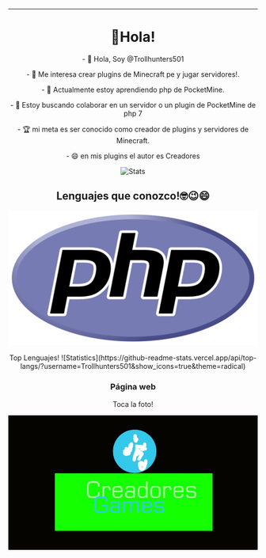 <hr>
<h1 align="center"> 👋Hola!
</h1>
<p align="center"> - 👋 Hola, Soy @Trollhunters501
<p align="center"> - 👀 Me interesa crear plugins de Minecraft pe y jugar servidores!.
<p align="center"> - 🌱 Actualmente estoy aprendiendo php de PocketMine.
<p align="center"> - 💞️ Estoy buscando colaborar en un servidor o un plugin de PocketMine de php 7
<p align="center"> - 🏆 mi meta es ser conocido como creador de plugins y servidores de Minecraft.
<p align="center"> - 😄 en mis plugins el autor es Creadores
<div align="center"> 

![Stats](https://github-readme-stats.vercel.app/api?username=Trollhunters501&theme=vue-dark&show_icons=true&count_private=true&include_all_commits=true) 
<h2 align="center"> Lenguajes que conozco!🤓😉😄
</h2>
<img src="https://raw.githubusercontent.com/Trollhunters501/Trollhunters501/main/php.png" />
<p align="center"> Top Lenguajes!
![Statistics](https://github-readme-stats.vercel.app/api/top-langs/?username=Trollhunters501&show_icons=true&theme=radical)
<h3 align="center"> Página web
</h3> 
<p align="center"> Toca la foto! </p>
<a href="https://creadoresgames.blogspot.com/?m=1"> <img src="https://raw.githubusercontent.com/Trollhunters501/Trollhunters501/main/Creadores.jpg" />
</a>
<!---
Trollhunters501/Trollhunters501 su página ✨ special ✨  causado por `README.md` (this file) aparece en tu GitHub profile.
You can click the Preview link to take a look at your changes.
--->

